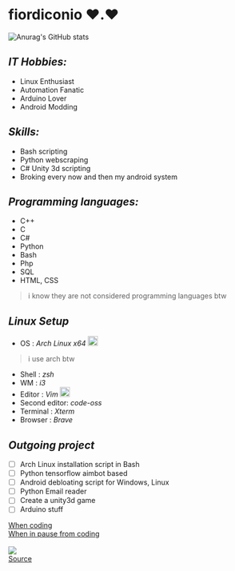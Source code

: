 # **fiordiconio** ❤️.❤️

![Anurag's GitHub stats](https://github-readme-stats.vercel.app/api?username=fiordiconio&count_private=true)

## *IT Hobbies:*
- Linux Enthusiast 
- Automation Fanatic 
- Arduino Lover 
- Android Modding

## *Skills:*
- Bash scripting
- Python webscraping
- C# Unity 3d scripting
- Broking every now and then my android system

## *Programming languages:*
- C++
- C
- C#
- Python
- Bash
- Php
- SQL
- HTML, CSS
> i know they are not considered programming languages btw

## *Linux Setup*
- OS : *Arch Linux x64*
<img src="https://cdn0.iconfinder.com/data/icons/flat-round-system/512/archlinux-512.png" width="20" heigth="20"> </img>
> i use arch btw
- Shell : *zsh*
- WM : *i3*
- Editor : *Vim*
<img src="https://upload.wikimedia.org/wikipedia/commons/thumb/9/9f/Vimlogo.svg/1022px-Vimlogo.svg.png" width="20" heigth="20"> </img>
- Second editor: *code-oss*
- Terminal : *Xterm*
- Browser : *Brave*

## *Outgoing project*
- [ ] Arch Linux installation script in Bash
- [ ] Python tensorflow aimbot based
- [ ] Android debloating script for Windows, Linux
- [ ] Python Email reader
- [ ] Create a unity3d game
- [ ] Arduino stuff

<a href="https://stackoverflow.com/"> When coding </a><br>
<a href="https://www.reddit.com/r/ProgrammerHumor/"> When in pause from coding </a>
<br><br>
<img src="animation.gif"></img>
<br>
<a href="https://www.deviantart.com/argodaemon/art/Heroes-Will-Rise-584487754"> Source </a>
